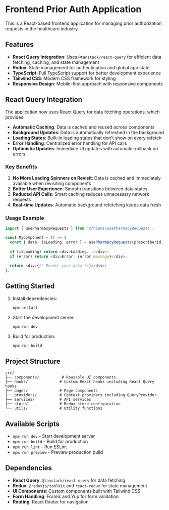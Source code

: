 # Frontend Prior Auth Application

This is a React-based frontend application for managing prior authorization requests in the healthcare industry.

## Features

- **React Query Integration**: Uses `@tanstack/react-query` for efficient data fetching, caching, and state management
- **Redux**: State management for authentication and global app state
- **TypeScript**: Full TypeScript support for better development experience
- **Tailwind CSS**: Modern CSS framework for styling
- **Responsive Design**: Mobile-first approach with responsive components

## React Query Integration

The application now uses React Query for data fetching operations, which provides:

- **Automatic Caching**: Data is cached and reused across components
- **Background Updates**: Data is automatically refreshed in the background
- **Loading States**: Built-in loading states that don't show on every refetch
- **Error Handling**: Centralized error handling for API calls
- **Optimistic Updates**: Immediate UI updates with automatic rollback on errors

### Key Benefits

1. **No More Loading Spinners on Revisit**: Data is cached and immediately available when revisiting components
2. **Better User Experience**: Smooth transitions between data states
3. **Reduced API Calls**: Smart caching reduces unnecessary network requests
4. **Real-time Updates**: Automatic background refetching keeps data fresh

### Usage Example

```typescript
import { usePharmacyRequests } from '@/hooks/usePharmacyRequests';

const MyComponent = () => {
  const { data, isLoading, error } = usePharmacyRequests(prescriberId, pharmacyId, userId);
  
  if (isLoading) return <div>Loading...</div>;
  if (error) return <div>Error: {error.message}</div>;
  
  return <div>{/* Render your data */}</div>;
};
```

## Getting Started

1. Install dependencies:
   ```bash
   npm install
   ```

2. Start the development server:
   ```bash
   npm run dev
   ```

3. Build for production:
   ```bash
   npm run build
   ```

## Project Structure

```
src/
├── components/          # Reusable UI components
├── hooks/              # Custom React hooks including React Query hooks
├── pages/              # Page components
├── providers/          # Context providers including QueryProvider
├── services/           # API services
├── store/              # Redux store configuration
└── utils/              # Utility functions
```

## Available Scripts

- `npm run dev` - Start development server
- `npm run build` - Build for production
- `npm run lint` - Run ESLint
- `npm run preview` - Preview production build

## Dependencies

- **React Query**: `@tanstack/react-query` for data fetching
- **Redux**: `@reduxjs/toolkit` and `react-redux` for state management
- **UI Components**: Custom components built with Tailwind CSS
- **Form Handling**: Formik and Yup for form validation
- **Routing**: React Router for navigation
